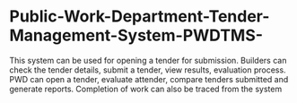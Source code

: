 # Public-Work-Department-Tender-Management-System-PWDTMS-
This system can be used for opening a tender for submission. Builders can check the tender details, submit a tender, view results, evaluation process. PWD can open a tender, evaluate attender, compare tenders submitted and generate reports. Completion of work can also be traced from the system 
